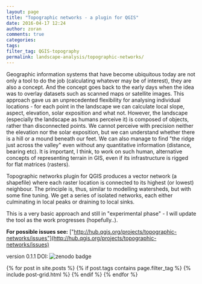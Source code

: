 ```yaml
---
layout: page
title: "Topographic networks - a plugin for QGIS"
date: 2016-04-17 12:24
author: zoran
comments: true
categories: 
tags:
filter_tag: QGIS-topography
permalink: landscape-analysis/topographic-networks/
---
```


Geographic information systems that have become ubiquitous today are not only a tool to do the job (calculating whatever may be of interest), they are also a concept. And the concept goes back to the early days when the idea was to overlay datasets such as scanned maps or satellite images. This approach gave us an unprecedented flexibility for analysing individual locations - for each point in the landscape we can calculate local slope, aspect, elevation, solar exposition and what not. However, the landscape (especially the landscape as humans perceive it) is composed of objects, rather than disconnected points. We cannot perceive with precision neither the elevation nor the solar exposition, but we can understand whether there is a hill or a mound beneath our feet. We can also manage to find "the ridge just across the valley" even without any quantitative information (distance, bearing etc). It is important, I think, to work on such human, alternative concepts of representing terrain in GIS, even if its infrastructure is rigged for flat matrices (rasters).

Topographic networks plugin for QGIS produces a vector network (a shapefile) where each raster location is connected to its highest (or lowest) neighbour. The principle is, thus, similar to modelling watersheds, but with some fine tuning. We get a series of isolated networks, each either culminating in local peaks or draining to local sinks.

This is a very basic approach and still in "experimental phase" - I will update the tool as the work progresses (hopefully..).

**For possible issues see:** ["http://hub.qgis.org/projects/topographic-networks/issues"](http://hub.qgis.org/projects/topographic-networks/issues)

version 0.1.1 DOI: ![zenodo badge](https://zenodo.org/badge/22929/zoran-cuckovic/QGIS-topographic-networks.svg)


<div class="tiles">
{% for post in site.posts %}
 {% if post.tags contains page.filter_tag %}
  {% include post-grid.html %}
  {% endif %}
{% endfor %}
</div><!-- /.tiles -->


